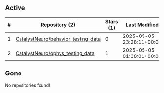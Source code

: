 ## Active
| # | Repository (2) | Stars (1) | Last Modified |
| --- | --- | --- | --- |
| 1 | [CatalystNeuro/behavior_testing_data](https://gin.g-node.org/CatalystNeuro/behavior_testing_data) | 0 | 2025-05-05 23:28:11+00:00 |
| 2 | [CatalystNeuro/ophys_testing_data](https://gin.g-node.org/CatalystNeuro/ophys_testing_data) | 1 | 2025-05-05 01:38:01+00:00 |

## Gone
No repositories found!
